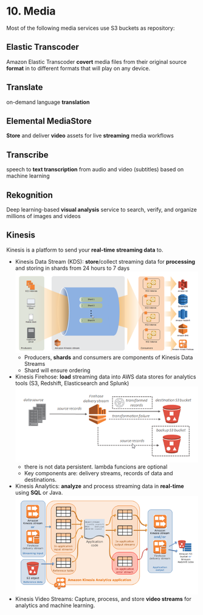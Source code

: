 # 10. Media

Most of the following media services use S3 buckets as repository:

## Elastic Transcoder 

Amazon Elastic Transcoder **covert** media files from their original source **format** in to different formats that will play on any device.

## Translate

on-demand language **translation**

## Elemental MediaStore

**Store** and deliver **video** assets for live **streaming** media workflows

## Transcribe 

speech to **text transcription** from audio and video (subtitles) based on machine learning

## Rekognition

Deep learning-based **visual analysis** service to search, verify, and organize millions of images and videos

## Kinesis

Kinesis is a platform to send your **real-time streaming data** to.

* Kinesis Data Stream (KDS): **store**/collect streaming data for **processing** and storing in shards from 24 hours to 7 days
    ![](img/Kinesis-Data-Streams.png)
    * Producers, **shards** and consumers are components of Kinesis Data Streams
    * Shard will ensure ordering
* Kinesis Firehose: **load** streaming data into AWS data stores for analytics tools (S3, Redshift, Elasticsearch and Splunk)
    ![](img/Kinesis-Data-Firehose.png)
    * there is not data persistent. lambda funcions are optional 
    * Key components are: delivery streams, records of data and destinations.
* Kinesis Analytics: **analyze** and process streaming data in **real-time** using **SQL** or Java.
    ![](img/Amazon-Kinesis-Data-Analytics.png)
* Kinesis Video Streams: Capture, process, and store **video streams** for analytics and machine learning.